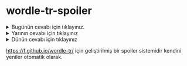 # wordle-tr-spoiler

<details>
  <summary>Bugünün cevabı için tıklayınız.</summary>
  <br>
    <b> etlik </b>
</details>

<details>
  <summary>Yarının cevabı için tıklayınız</summary>
  <br>
   <b> neler </b>
</details>

<details>
  <summary>Dünün cevabı için tıklayınız </summary>
  <br>
  <b> apiko </b>
</details>

https://f.github.io/wordle-tr/ için geliştirilmiş bir spoiler sistemidir kendini yeniler otomatik olarak.

